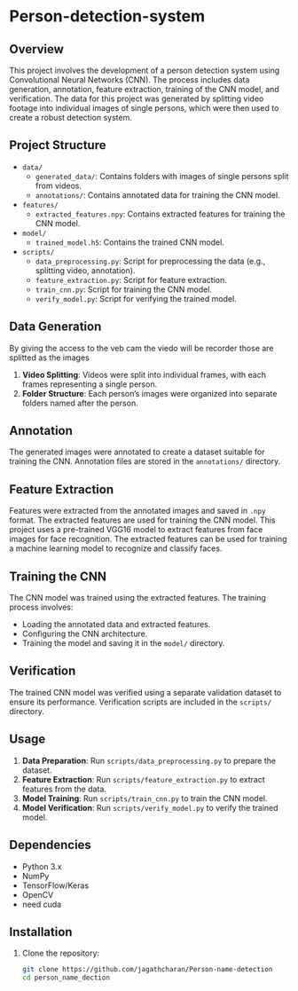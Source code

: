 # Person-detection-system

## Overview

This project involves the development of a person detection system using Convolutional Neural Networks (CNN). The process includes data generation, annotation, feature extraction, training of the CNN model, and verification. The data for this project was generated by splitting video footage into individual images of single persons, which were then used to create a robust detection system.

## Project Structure

- `data/`
  - `generated_data/`: Contains folders with images of single persons split from videos.
  - `annotations/`: Contains annotated data for training the CNN model.
- `features/`
  - `extracted_features.npy`: Contains extracted features for training the CNN model.
- `model/`
  - `trained_model.h5`: Contains the trained CNN model.
- `scripts/`
  - `data_preprocessing.py`: Script for preprocessing the data (e.g., splitting video, annotation).
  - `feature_extraction.py`: Script for feature extraction.
  - `train_cnn.py`: Script for training the CNN model.
  - `verify_model.py`: Script for verifying the trained model.

## Data Generation

By giving the access to the veb cam the viedo will be recorder those are splitted as the images 
1. **Video Splitting**: Videos were split into individual frames, with each frames representing a single person.
2. **Folder Structure**: Each person’s images were organized into separate folders named after the person.

## Annotation

The generated images were annotated to create a dataset suitable for training the CNN. Annotation files are stored in the `annotations/` directory.

## Feature Extraction

Features were extracted from the annotated images and saved in `.npy` format. The extracted features are used for training the CNN model.
This project uses a pre-trained VGG16 model to extract features from face images for face recognition. The extracted features can be used for training a machine learning model to recognize and classify faces.

## Training the CNN

The CNN model was trained using the extracted features. The training process involves:
- Loading the annotated data and extracted features.
- Configuring the CNN architecture.
- Training the model and saving it in the `model/` directory.

## Verification

The trained CNN model was verified using a separate validation dataset to ensure its performance. Verification scripts are included in the `scripts/` directory.

## Usage

1. **Data Preparation**: Run `scripts/data_preprocessing.py` to prepare the dataset.
2. **Feature Extraction**: Run `scripts/feature_extraction.py` to extract features from the data.
3. **Model Training**: Run `scripts/train_cnn.py` to train the CNN model.
4. **Model Verification**: Run `scripts/verify_model.py` to verify the trained model.

## Dependencies

- Python 3.x
- NumPy
- TensorFlow/Keras
- OpenCV
- need cuda

## Installation

1. Clone the repository:
   ```bash
   git clone https://github.com/jagathcharan/Person-name-detection
   cd person_name_dection
